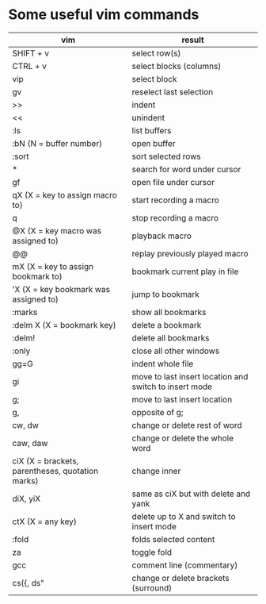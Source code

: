 # Some useful vim commands

| vim                                              | result                                                 |
| -----------------------                          | ------------------                                     |
| SHIFT + v                                        | select row(s)                                          |
| CTRL + v                                         | select blocks (columns)                                |
| vip                                              | select block                                           |
| gv                                               | reselect last selection                                |
| >>                                               | indent                                                 |
| <<                                               | unindent                                               |
| :ls                                              | list buffers                                           |
| :bN (N = buffer number)                          | open buffer                                            |
| :sort                                            | sort selected rows                                     |
| *                                                | search for word under cursor                           |
| gf                                               | open file under cursor                                 |
| qX (X = key to assign macro to)                  | start recording a macro                                |
| q                                                | stop recording a macro                                 |
| @X (X = key macro was assigned to)               | playback macro                                         |
| @@                                               | replay previously played macro                         |
| mX (X = key to assign bookmark to)               | bookmark current play in file                          |
| 'X (X = key bookmark was assigned to)            | jump to bookmark                                       |
| :marks                                           | show all bookmarks                                     |
| :delm X (X = bookmark key)                       | delete a bookmark                                      |
| :delm!                                           | delete all bookmarks                                   |
| :only                                            | close all other windows                                |
| gg=G                                             | indent whole file                                      |
| gi                                               | move to last insert location and switch to insert mode |
| g;                                               | move to last insert location                           |
| g,                                               | opposite of g;                                         |
| cw, dw                                           | change or delete rest of word                          |
| caw, daw                                         | change or delete the whole word                        |
| ciX (X = brackets, parentheses, quotation marks) | change inner                                           |
| diX, yiX                                         | same as ciX but with delete and yank                   |
| ctX (X = any key)                                | delete up to X and switch to insert mode               |
| :fold                                            | folds selected content                                 |
| za                                               | toggle fold                                            |
| gcc                                              | comment line (commentary)                              |
| cs({, ds"                                        | change or delete brackets (surround)                   |
